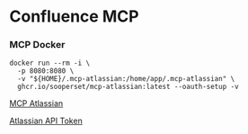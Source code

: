 # Confluence MCP

### MCP Docker

```text
docker run --rm -i \
  -p 8080:8080 \
  -v "${HOME}/.mcp-atlassian:/home/app/.mcp-atlassian" \
  ghcr.io/sooperset/mcp-atlassian:latest --oauth-setup -v
```

[MCP Atlassian](https://github.com/sooperset/mcp-atlassian)

[Atlassian API Token](https://id.atlassian.com/manage-profile/security/api-tokens)
